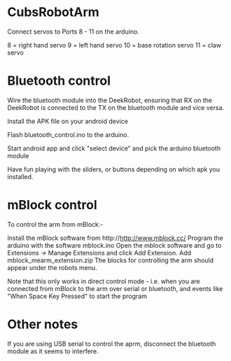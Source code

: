 # CubsRobotArm

Connect servos to Ports 8 - 11 on the arduino.

8 = right hand servo 
9 = left hand servo
10 = base rotation servo
11 = claw servo

# Bluetooth control

Wire the bluetooth module into the DeekRobot, ensuring that RX on the DeekRobot is connected to the TX on the bluetooth module and vice versa.

Install the APK file on your android device

Flash bluetooth_control.ino to the arduino. 

Start android app and click "select device" and pick the arduino bluetooth module

Have fun playing with the sliders, or buttons depending on which apk you installed.

# mBlock control

To control the arm from mBlock:-

Install the mBlock software from http://http://www.mblock.cc/
Program the arduino with the software mblock.ino
Open the mblock software and go to Extensions -> Manage Extensions and click Add Extension. 
Add mblock_mearm_extension.zip 
The blocks for controlling the arm should appear under the robots menu. 

Note that this only works in direct control mode - i.e. when you are connected from mBlock to the arm over serial or bluetooth, and events like "When Space Key Pressed" to start the program


# Other notes

If you are using USB serial to control the aprm, disconnect the bluetooth module as it seems to interfere.


